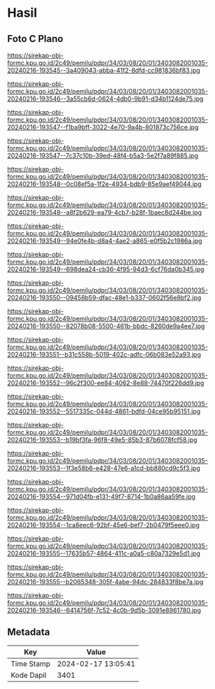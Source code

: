 # Hasil

## Foto C Plano

https://sirekap-obj-formc.kpu.go.id/2c49/pemilu/pdpr/34/03/08/20/01/3403082001035-20240216-193545--3a409043-abba-41f2-8dfd-cc981836bf83.jpg

https://sirekap-obj-formc.kpu.go.id/2c49/pemilu/pdpr/34/03/08/20/01/3403082001035-20240216-193546--3a55cb6d-0624-4db0-9b91-d34b1124de75.jpg

https://sirekap-obj-formc.kpu.go.id/2c49/pemilu/pdpr/34/03/08/20/01/3403082001035-20240216-193547--f1ba9bff-3022-4e70-9a4b-801873c756ce.jpg

https://sirekap-obj-formc.kpu.go.id/2c49/pemilu/pdpr/34/03/08/20/01/3403082001035-20240216-193547--7c37c10b-39ed-48f4-b5a3-5e2f7a89f885.jpg

https://sirekap-obj-formc.kpu.go.id/2c49/pemilu/pdpr/34/03/08/20/01/3403082001035-20240216-193548--0c08ef5a-1f2e-4934-bdb9-85e9aef49044.jpg

https://sirekap-obj-formc.kpu.go.id/2c49/pemilu/pdpr/34/03/08/20/01/3403082001035-20240216-193548--a8f2b629-ea79-4cb7-b28f-1baec8d244be.jpg

https://sirekap-obj-formc.kpu.go.id/2c49/pemilu/pdpr/34/03/08/20/01/3403082001035-20240216-193549--94e0fe4b-d8a4-4ae2-a865-e0f5b2c1986a.jpg

https://sirekap-obj-formc.kpu.go.id/2c49/pemilu/pdpr/34/03/08/20/01/3403082001035-20240216-193549--698dea24-cb36-4f95-94d3-6cf76da0b345.jpg

https://sirekap-obj-formc.kpu.go.id/2c49/pemilu/pdpr/34/03/08/20/01/3403082001035-20240216-193550--09458b59-dfac-48e1-b337-0602f56e8bf2.jpg

https://sirekap-obj-formc.kpu.go.id/2c49/pemilu/pdpr/34/03/08/20/01/3403082001035-20240216-193550--82078b08-5500-461b-bbdc-8260de9a4ee7.jpg

https://sirekap-obj-formc.kpu.go.id/2c49/pemilu/pdpr/34/03/08/20/01/3403082001035-20240216-193551--b31c558b-5019-402c-adfc-06b083e52a93.jpg

https://sirekap-obj-formc.kpu.go.id/2c49/pemilu/pdpr/34/03/08/20/01/3403082001035-20240216-193552--96c2f300-ee84-4062-8e88-74470f226dd9.jpg

https://sirekap-obj-formc.kpu.go.id/2c49/pemilu/pdpr/34/03/08/20/01/3403082001035-20240216-193552--5517335c-044d-4861-bdfd-04ce95b95151.jpg

https://sirekap-obj-formc.kpu.go.id/2c49/pemilu/pdpr/34/03/08/20/01/3403082001035-20240216-193553--b19bf3fa-96f8-49e5-85b3-87b6078fcf58.jpg

https://sirekap-obj-formc.kpu.go.id/2c49/pemilu/pdpr/34/03/08/20/01/3403082001035-20240216-193553--1f3e58b6-e428-47e6-a1cd-bb880cd9c5f3.jpg

https://sirekap-obj-formc.kpu.go.id/2c49/pemilu/pdpr/34/03/08/20/01/3403082001035-20240216-193554--971d04fb-e131-49f7-8714-1b0a86aa59fe.jpg

https://sirekap-obj-formc.kpu.go.id/2c49/pemilu/pdpr/34/03/08/20/01/3403082001035-20240216-193554--1ca8eec6-92bf-45e6-bef7-2b0479f5eee0.jpg

https://sirekap-obj-formc.kpu.go.id/2c49/pemilu/pdpr/34/03/08/20/01/3403082001035-20240216-193555--17635b57-4864-411c-a0a5-c80a7329e5d1.jpg

https://sirekap-obj-formc.kpu.go.id/2c49/pemilu/pdpr/34/03/08/20/01/3403082001035-20240216-193555--b2065348-305f-4abe-94dc-284833f8be7a.jpg

https://sirekap-obj-formc.kpu.go.id/2c49/pemilu/pdpr/34/03/08/20/01/3403082001035-20240216-193546--6414756f-7c52-4c0b-9d5b-3091e8961780.jpg


## Metadata

| Key        | Value               |
| ---------- | ------------------- |
| Time Stamp | 2024-02-17 13:05:41 |
| Kode Dapil | 3401                |



